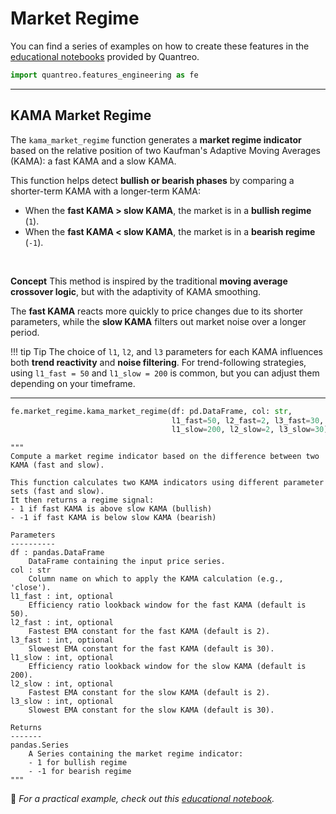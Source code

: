 # **Market Regime**

You can find a series of examples on how to create these features in the [educational notebooks](/../tutorials/features-engineering-market-regime/) provided by Quantreo.

``` py
import quantreo.features_engineering as fe
```

---

## **KAMA Market Regime**

The `kama_market_regime` function generates a **market regime indicator** based on the relative position of two Kaufman's Adaptive Moving Averages (KAMA): a fast KAMA and a slow KAMA.

This function helps detect **bullish or bearish phases** by comparing a shorter-term KAMA with a longer-term KAMA:

- When the **fast KAMA > slow KAMA**, the market is in a **bullish regime** (`1`).
- When the **fast KAMA < slow KAMA**, the market is in a **bearish regime** (`-1`).

<br>

**Concept**
This method is inspired by the traditional **moving average crossover logic**, but with the adaptivity of KAMA smoothing.

The **fast KAMA** reacts more quickly to price changes due to its shorter parameters, while the **slow KAMA** filters out market noise over a longer period.

!!! tip Tip
    The choice of `l1`, `l2`, and `l3` parameters for each KAMA influences both **trend reactivity** and **noise filtering**. 
    For trend-following strategies, using `l1_fast = 50` and `l1_slow = 200` is common, but you can adjust them depending on your timeframe.

---

```python title="How to call the kama_market_regime function"
fe.market_regime.kama_market_regime(df: pd.DataFrame, col: str, 
                                    l1_fast=50, l2_fast=2, l3_fast=30, 
                                    l1_slow=200, l2_slow=2, l3_slow=30)
```

```
"""
Compute a market regime indicator based on the difference between two KAMA (fast and slow).

This function calculates two KAMA indicators using different parameter sets (fast and slow).
It then returns a regime signal:
- 1 if fast KAMA is above slow KAMA (bullish)
- -1 if fast KAMA is below slow KAMA (bearish)

Parameters
----------
df : pandas.DataFrame
    DataFrame containing the input price series.
col : str
    Column name on which to apply the KAMA calculation (e.g., 'close').
l1_fast : int, optional
    Efficiency ratio lookback window for the fast KAMA (default is 50).
l2_fast : int, optional
    Fastest EMA constant for the fast KAMA (default is 2).
l3_fast : int, optional
    Slowest EMA constant for the fast KAMA (default is 30).
l1_slow : int, optional
    Efficiency ratio lookback window for the slow KAMA (default is 200).
l2_slow : int, optional
    Fastest EMA constant for the slow KAMA (default is 2).
l3_slow : int, optional
    Slowest EMA constant for the slow KAMA (default is 30).

Returns
-------
pandas.Series
    A Series containing the market regime indicator:
    - 1 for bullish regime
    - -1 for bearish regime
"""

```
📢 *For a practical example, check out this [educational notebook](/../tutorials/features-engineering-market-regime/#kama-market-regime).*
